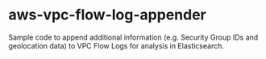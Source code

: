 # aws-vpc-flow-log-appender
Sample code to append additional information (e.g. Security Group IDs and geolocation data) to VPC Flow Logs for analysis in Elasticsearch. 
